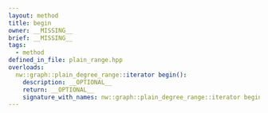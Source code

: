 ```yaml
---
layout: method
title: begin
owner: __MISSING__
brief: __MISSING__
tags:
  - method
defined_in_file: plain_range.hpp
overloads:
  nw::graph::plain_degree_range::iterator begin():
    description: __OPTIONAL__
    return: __OPTIONAL__
    signature_with_names: nw::graph::plain_degree_range::iterator begin()
---
```

